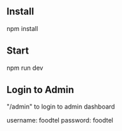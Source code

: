 ## Install
npm install

## Start
npm run dev

## Login to Admin
"/admin" to login to admin dashboard

username: foodtel
password: foodtel